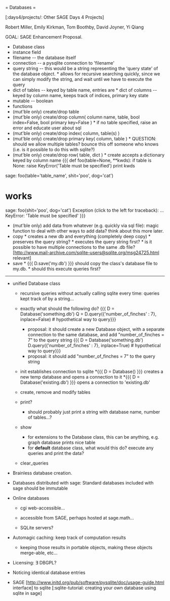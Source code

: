 = Databases =

[:days4/projects/: Other SAGE Days 4 Projects]

Robert Miller, Emily Kirkman, Tom Boothby, David Joyner, Yi Qiang

GOAL: SAGE Enhancement Proposal.

 * Database class
  * instance field
   * filename -- the database itself
   * connection -- a pysqlite connection to 'filename'
   * query string -- this would be a string representing the 'query state' of the database object.
    * allows for recursive searching quickly, since we can simply modify the string, and wait until we have to execute the query
   * dict of tables -- keyed by table name, entries are
    * dict of columns -- keyed by column name, keeps track of indices, primary key state
   * mutable -- boolean
  * functions
   * (mut'ble only) create/drop table
   * (mut'ble only) create/drop column( column name, table, bool index=False, bool primary key=False )
    * if no table specified, raise an error and educate user about sql
   * (mut'ble only) create/drop index( column, table(s) )
   * (mut'ble only) create/drop primary key( column, table )
    * QUESTION: should we allow multiple tables? bounce this off someone who knows (i.e. is it possible to do this with sqlite?)
   * (mut'ble only) create/drop row( table, dict )
    * create accepts a dictionary keyed by column name
      {{{
def foo(table=None, **kwds):
    if table is None:
        raise KeyError('Table must be specified')
    print kwds

sage: foo(table='table_name', shit='poo', dog='cat')
# works
sage: foo(shit='poo', dog='cat')
Exception (click to the left for traceback):
...
KeyError: 'Table must be specified'
}}}

   * (mut'ble only) add data from whatever (e.g. quickly via sql file): magic function to deal with other ways to add data? think about this more later.
   * copy
    * creates a new db and everything (completely deep copy)
    * preserves the query string?
    * executes the query string first?
    * is it possible to have multiple connections to the same .db file? [http://www.mail-archive.com/sqlite-users@sqlite.org/msg24725.html relevant]
   * save
    * {{{ D.save('my.db') }}} should copy the class's database file to my.db.
    * should this execute queries first?








--------------------------------------------


   * unified Database class
     * recursive queries without actually calling sqlite every time: queries kept track of by a string...
     * exactly what should the following do?
       {{{
D = Database('something.db')
Q = D.query({'number_of_finches' : 7}, inplace=False) # hypothetical way to query}}}
       * proposal: it should create a new Database object, with a separate connection to the same database, and add "number_of_finches = 7" to the query string
       {{{
D = Database('something.db')
D.query({'number_of_finches' : 7}, inplace=True) # hypothetical way to query}}}
       * proposal: it should add "number_of_finches = 7" to the query string
     * init establishes connection to sqlite
       *{{{ D = Database() }}} creates a new temp database and opens a connection to it
       *{{{ D = Database('existing.db') }}} opens a connection to 'existing.db'
     * create, remove and modify tables
     * print?
       * should probably just print a string with database name, number of tables...?

       
     * show
       * for extensions to the Database class, this can be anything, e.g. graph database prints nice table
       * for __default__ database class, what would this do? execute any queries and print the data?
     * clear_queries
   * Brainless database creation.

   * Databases distributed with sage: Standard databases included with sage should be immutable

   * Online databases
 
     * cgi web-accessible...

     * accessible from SAGE, perhaps hosted at sage.math...

     * SQLite servers?

   * Automagic caching: keep track of computation results

     * keeping those results in portable objects, making these objects merge-able, etc...

   * Licensing: $\exists$ DBGPL?

   * Noticing identical database entries

   * SAGE [http://www.initd.org/pub/software/pysqlite/doc/usage-guide.html interface] to sqlite [:sqlite-tutorial: creating your own database using sqlite in sage]

